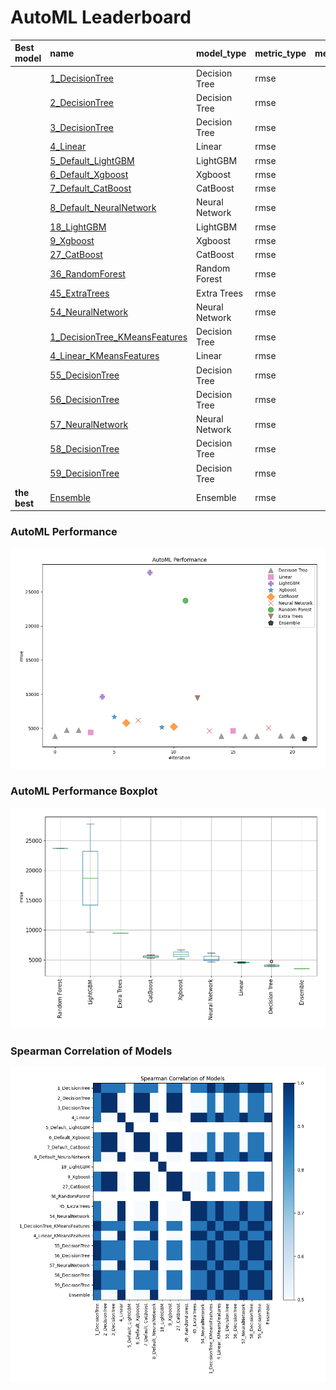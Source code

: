 # AutoML Leaderboard

| Best model   | name                                                                     | model_type     | metric_type   |   metric_value |   train_time |
|:-------------|:-------------------------------------------------------------------------|:---------------|:--------------|---------------:|-------------:|
|              | [1_DecisionTree](1_DecisionTree/README.md)                               | Decision Tree  | rmse          |        3884.73 |         1.51 |
|              | [2_DecisionTree](2_DecisionTree/README.md)                               | Decision Tree  | rmse          |        4740.54 |         1.47 |
|              | [3_DecisionTree](3_DecisionTree/README.md)                               | Decision Tree  | rmse          |        4740.54 |         1.64 |
|              | [4_Linear](4_Linear/README.md)                                           | Linear         | rmse          |        4432.6  |         1.7  |
|              | [5_Default_LightGBM](5_Default_LightGBM/README.md)                       | LightGBM       | rmse          |        9620.2  |         1.51 |
|              | [6_Default_Xgboost](6_Default_Xgboost/README.md)                         | Xgboost        | rmse          |        6692.65 |         1.98 |
|              | [7_Default_CatBoost](7_Default_CatBoost/README.md)                       | CatBoost       | rmse          |        5815.15 |         2.05 |
|              | [8_Default_NeuralNetwork](8_Default_NeuralNetwork/README.md)             | Neural Network | rmse          |        6167.52 |         1.64 |
|              | [18_LightGBM](18_LightGBM/README.md)                                     | LightGBM       | rmse          |       27811.3  |         1.64 |
|              | [9_Xgboost](9_Xgboost/README.md)                                         | Xgboost        | rmse          |        5155.63 |         2.11 |
|              | [27_CatBoost](27_CatBoost/README.md)                                     | CatBoost       | rmse          |        5271.91 |         2.08 |
|              | [36_RandomForest](36_RandomForest/README.md)                             | Random Forest  | rmse          |       23741.9  |         2.55 |
|              | [45_ExtraTrees](45_ExtraTrees/README.md)                                 | Extra Trees    | rmse          |        9472.4  |         2.94 |
|              | [54_NeuralNetwork](54_NeuralNetwork/README.md)                           | Neural Network | rmse          |        4626.78 |         1.73 |
|              | [1_DecisionTree_KMeansFeatures](1_DecisionTree_KMeansFeatures/README.md) | Decision Tree  | rmse          |        3884.73 |         1.8  |
|              | [4_Linear_KMeansFeatures](4_Linear_KMeansFeatures/README.md)             | Linear         | rmse          |        4667.48 |         1.83 |
|              | [55_DecisionTree](55_DecisionTree/README.md)                             | Decision Tree  | rmse          |        3884.73 |         1.65 |
|              | [56_DecisionTree](56_DecisionTree/README.md)                             | Decision Tree  | rmse          |        3884.73 |         1.86 |
|              | [57_NeuralNetwork](57_NeuralNetwork/README.md)                           | Neural Network | rmse          |        5077.9  |         2.01 |
|              | [58_DecisionTree](58_DecisionTree/README.md)                             | Decision Tree  | rmse          |        3927.32 |         1.67 |
|              | [59_DecisionTree](59_DecisionTree/README.md)                             | Decision Tree  | rmse          |        3927.32 |         1.69 |
| **the best** | [Ensemble](Ensemble/README.md)                                           | Ensemble       | rmse          |        3511.79 |         2.47 |

### AutoML Performance
![AutoML Performance](ldb_performance.png)

### AutoML Performance Boxplot
![AutoML Performance Boxplot](ldb_performance_boxplot.png)

### Spearman Correlation of Models
![models spearman correlation](correlation_heatmap.png)

